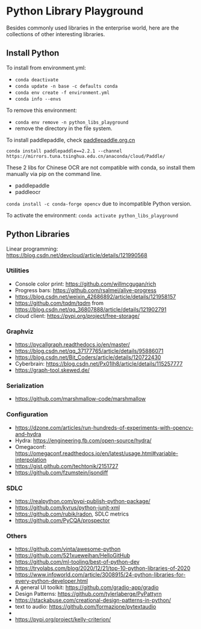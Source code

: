 # Python Library Playground

Besides commonly used libraries in the enterprise world, here are the collections of other 
interesting libraries.

## Install Python

To install from environment.yml:
- `conda deactivate`
- `conda update -n base -c defaults conda`
- `conda env create -f environment.yml`
- `conda info --envs`

To remove this environment: 
- ```conda env remove -n python_libs_playground```
- remove the directory in the file system.

To install paddlepaddle, check [paddlepaddle.org.cn](https://www.paddlepaddle.org.cn/install/quick?docurl=/documentation/docs/zh/install/conda/windows-conda.html)

```conda install paddlepaddle==2.2.1 --channel https://mirrors.tuna.tsinghua.edu.cn/anaconda/cloud/Paddle/```

These 2 libs for Chinese OCR are not compatible with conda, so install them manually
via pip on the command line.
- paddlepaddle
- paddleocr 

`conda install -c conda-forge opencv` due to incompatible Python version.

To activate the environment: `conda activate python_libs_playground`


## Python Libraries

Linear programming:
https://blog.csdn.net/devcloud/article/details/121990568

### Utilities
- Console color print: https://github.com/willmcgugan/rich
- Progress bars: https://github.com/rsalmei/alive-progress
- https://blog.csdn.net/weixin_42686892/article/details/121958157
- https://github.com/tqdm/tqdm from https://blog.csdn.net/qq_36807888/article/details/121902791
- cloud client: https://pypi.org/project/free-storage/

### Graphviz
- https://pycallgraph.readthedocs.io/en/master/
- https://blog.csdn.net/qq_37177765/article/details/95886071
- https://blog.csdn.net/Bit_Coders/article/details/120722430
- Cyberbrain: https://blog.csdn.net/Px01Ih8/article/details/115257777
- https://graph-tool.skewed.de/

### Serialization
- https://github.com/marshmallow-code/marshmallow

### Configuration
- https://dzone.com/articles/run-hundreds-of-experiments-with-opencv-and-hydra
- Hydra: https://engineering.fb.com/open-source/hydra/
- Omegaconf: https://omegaconf.readthedocs.io/en/latest/usage.html#variable-interpolation
- https://gist.github.com/techtonik/2151727
- https://github.com/fzumstein/jsondiff

### SDLC
- https://realpython.com/pypi-publish-python-package/
- https://github.com/kyrus/python-junit-xml
- https://github.com/rubik/radon, SDLC metrics
- https://github.com/PyCQA/prospector


### Others
- https://github.com/vinta/awesome-python
- https://github.com/521xueweihan/HelloGitHub
- https://github.com/ml-tooling/best-of-python-dev
- https://tryolabs.com/blog/2020/12/21/top-10-python-libraries-of-2020
- https://www.infoworld.com/article/3008915/24-python-libraries-for-every-python-developer.html
- A general UI toolkit: https://github.com/gradio-app/gradio
- Design Patterns: https://github.com/tylerlaberge/PyPattyrn
- https://stackabuse.com/creational-design-patterns-in-python/
- text to audio: https://github.com/formazione/pytextaudio
- 
- https://pypi.org/project/kelly-criterion/

